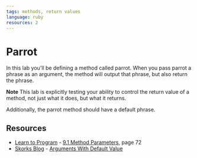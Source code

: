 ```yaml
---
tags: methods, return values
language: ruby
resources: 2
---
```


# Parrot

In this lab you'll be defining a method called parrot. When you pass parrot a phrase as an argument, the method will output that phrase, but also return the phrase. 

**Note** This lab is explicitly testing your ability to control the return value of a method, not just what it does, but what it returns.

Additionally, the parrot method should have a default phrase.

## Resources
* [Learn to Program](http://books.flatironschool.com/books/43?page=72) - [9.1 Method Parameters](http://books.flatironschool.com/books/43?page=72), page 72
* [Skorks Blog](http://www.skorks.com/) - [Arguments With Default Value](http://www.skorks.com/2009/08/method-arguments-in-ruby/)

